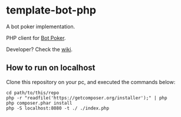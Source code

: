 # template-bot-php

A bot poker implementation.

PHP client for [Bot Poker](https://botpoker.herokuapp.com/about).

Developer? Check the [wiki](https://botpoker.herokuapp.com/wiki).

## How to run on localhost

Clone this repository on your pc, and executed the commands below:

```
cd path/to/this/repo
php -r "readfile('https://getcomposer.org/installer');" | php
php composer.phar install
php -S localhost:8080 -t ./ ./index.php
```
